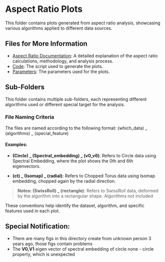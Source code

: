# Aspect Ratio Plots

This folder contains plots generated from aspect ratio analysis, showcasing various algorithms applied to different data sources.

## Files for More Information

- [Aspect Ratio Documentation](../aspect_ratio.md): A detailed explanation of the aspect ratio calculations, methodology, and analysis process.
- [Code](../aspect_ratio_code): The script used to generate the plots.
- [Parameters](../aspect_ratio): The parameters used for the plots.

## Sub-Folders

This folder contains multiple sub-folders, each representing different algorithms used or different special target for the analysis.

### File Naming Criteria

The files are named according to the following format: (which_data) _ (algorithms) _ (special_feature)


#### Examples:

- **(Circle) _ (Spectral_embedding) _ (v0_v6)**: Refers to Circle data using Spectral Embedding, where the plot shows the 0th and 6th eigenvectors.
  
- **(ct) _ (Isomap) _ (radial)**: Refers to Chopped Torus data using Isomap embedding, chopped again by the radial direction.

> **Notes: (SwissRoll) _ (rectangle)**: Refers to SwissRoll data, deformed by the algorithm into a rectangular shape. Algorithms not included

These conventions help identify the dataset, algorithm, and specific features used in each plot.


## Special Notification: 
- There are many figs in this directory create from unknown person 3 years ago, those figs contain problems
- The **V0,V1** eigen vector of spectral embedding of circle none - circle property, which is unexpected 
